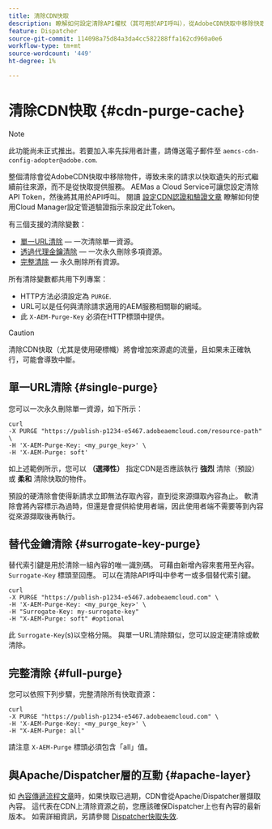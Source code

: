 ```yaml
---
title: 清除CDN快取
description: 瞭解如何設定清除API權杖（其可用於API呼叫），從AdobeCDN快取中移除快取物件。
feature: Dispatcher
source-git-commit: 114098a75d84a3da4cc582288ffa162cd960a0e6
workflow-type: tm+mt
source-wordcount: '449'
ht-degree: 1%

---
```


# 清除CDN快取 {#cdn-purge-cache}

>[!NOTE]
>此功能尚未正式推出。若要加入率先採用者計畫，請傳送電子郵件至 `aemcs-cdn-config-adopter@adobe.com`.

整個清除會從AdobeCDN快取中移除物件，導致未來的請求以快取遺失的形式繼續前往來源，而不是從快取提供服務。
AEMas a Cloud Service可讓您設定清除API Token，然後將其用於API呼叫。 閱讀 [設定CDN認證和驗證文章](/help/implementing/dispatcher/cdn-credentials-authentication.md#purge-API-token) 瞭解如何使用Cloud Manager設定管道驗證指示來設定此Token。

有三個支援的清除變數：

* [單一URL清除](#single-purge)  — 一次清除單一資源。
* [透過代理金鑰清除](#surrogate-key-purge)  — 一次永久刪除多項資源。
* [完整清除](#full-purge)  — 永久刪除所有資源。

所有清除變數都共用下列專案：

* HTTP方法必須設定為 `PURGE`.
* URL可以是任何與清除請求適用的AEM服務相關聯的網域。
* 此 `X-AEM-Purge-Key` 必須在HTTP標頭中提供。

>[!CAUTION]
>清除CDN快取（尤其是使用硬標幟）將會增加來源處的流量，且如果未正確執行，可能會導致中斷。

## 單一URL清除 {#single-purge}

您可以一次永久刪除單一資源，如下所示：

```
curl
-X PURGE "https://publish-p1234-e5467.adobeaemcloud.com/resource-path" \
-H 'X-AEM-Purge-Key: <my_purge_key>' \
-H 'X-AEM-Purge: soft'
```

如上述範例所示，您可以 **（選擇性）** 指定CDN是否應該執行 **強烈** 清除（預設）或 **柔和** 清除快取的物件。

預設的硬清除會使得新請求立即無法存取內容，直到從來源擷取內容為止。 軟清除會將內容標示為過時，但還是會提供給使用者端，因此使用者端不需要等到內容從來源擷取後再執行。

## 替代金鑰清除 {#surrogate-key-purge}

替代索引鍵是用於清除一組內容的唯一識別碼。 可藉由新增內容來套用至內容。 `Surrogate-Key` 標頭至回應。 可以在清除API呼叫中參考一或多個替代索引鍵。

```
curl
-X PURGE "https://publish-p1234-e5467.adobeaemcloud.com" \
-H 'X-AEM-Purge-Key: <my_purge_key>' \
-H "Surrogate-Key: my-surrogate-key"
-H "X-AEM-Purge: soft" #optional
```

此 `Surrogate-Key`(s)以空格分隔。 與單一URL清除類似，您可以設定硬清除或軟清除。

## 完整清除 {#full-purge}

您可以依照下列步驟，完整清除所有快取資源：

```
curl
-X PURGE "https://publish-p1234-e5467.adobeaemcloud.com" \
-H 'X-AEM-Purge-Key: <my_purge_key>' \
-H "X-AEM-Purge: all"
```

請注意 `X-AEM-Purge` 標頭必須包含「all」值。

## 與Apache/Dispatcher層的互動 {#apache-layer}

如 [內容傳遞流程文章](/help/implementing/dispatcher/overview.md)時，如果快取已過期，CDN會從Apache/Dispatcher層擷取內容。 這代表在CDN上清除資源之前，您應該確保Dispatcher上也有內容的最新版本。 如需詳細資訊，另請參閱 [Dispatcher快取失效](/help/implementing/dispatcher/caching.md#disp).
